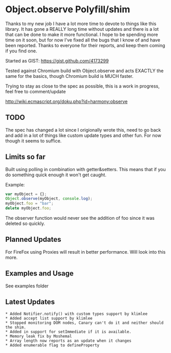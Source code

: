 Object.observe Polyfill/shim
============================
Thanks to my new job I have a lot more time to devote to things like this library.  It has gone a REALLY long time without updates and there is a lot that can be done to make it more functional.  I hope to be spending more time on it soon, but for now I've fixed all the bugs that I know of and have been reported.  Thanks to everyone for their reports, and keep them coming if you find one.

Started as GIST: https://gist.github.com/4173299

Tested against Chromium build with Object.observe and acts EXACTLY the same for the basics, though Chromium build is MUCH faster.

Trying to stay as close to the spec as possible, this is a work in progress, feel free to comment/update

http://wiki.ecmascript.org/doku.php?id=harmony:observe

TODO
----

The spec has changed a lot since I origionally wrote this, need to go back and add in a lot of things like custom update types and other fun.  For now though it seems to suffice.

Limits so far
--------------
  Built using polling in combination with getter&setters.  This means that if you do something quick enough it won't get caught.

  Example:
```js
var myObject = {};
Object.observe(myObject, console.log);
myObject.foo = "bar";
delete myObject.foo;
```

  The observer function would never see the addition of foo since it was deleted so quickly.

Planned Updates
---------------
  For FireFox using Proxies will result in better performance.  Will look into this more.

Examples and Usage
------------------
  See examples folder

Latest Updates
--------------

    * Added Notifier.notify() with custom types support by klimlee
    * Added accept list support by klimlee
    * Stopped monitoring DOM nodes, Canary can't do it and neither should the shim.
    * Added in support for setImmediate if it is available.
    * Memory leak fix by Moshemal
    * Array length now reports as an update when it changes
    * Added enumerable flag to defineProperty